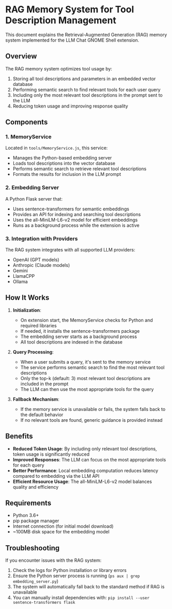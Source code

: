 # RAG Memory System for Tool Description Management

This document explains the Retrieval-Augmented Generation (RAG) memory system implemented for the LLM Chat GNOME Shell extension.

## Overview

The RAG memory system optimizes tool usage by:

1. Storing all tool descriptions and parameters in an embedded vector database
2. Performing semantic search to find relevant tools for each user query
3. Including only the most relevant tool descriptions in the prompt sent to the LLM
4. Reducing token usage and improving response quality

## Components

### 1. MemoryService

Located in `tools/MemoryService.js`, this service:

- Manages the Python-based embedding server
- Loads tool descriptions into the vector database
- Performs semantic search to retrieve relevant tool descriptions
- Formats the results for inclusion in the LLM prompt

### 2. Embedding Server

A Python Flask server that:

- Uses sentence-transformers for semantic embeddings
- Provides an API for indexing and searching tool descriptions
- Uses the all-MiniLM-L6-v2 model for efficient embeddings
- Runs as a background process while the extension is active

### 3. Integration with Providers

The RAG system integrates with all supported LLM providers:

- OpenAI (GPT models)
- Anthropic (Claude models)
- Gemini
- LlamaCPP
- Ollama

## How It Works

1. **Initialization**:
   - On extension start, the MemoryService checks for Python and required libraries
   - If needed, it installs the sentence-transformers package
   - The embedding server starts as a background process
   - All tool descriptions are indexed in the database

2. **Query Processing**:
   - When a user submits a query, it's sent to the memory service
   - The service performs semantic search to find the most relevant tool descriptions
   - Only the top-k (default: 3) most relevant tool descriptions are included in the prompt
   - The LLM can then use the most appropriate tools for the query

3. **Fallback Mechanism**:
   - If the memory service is unavailable or fails, the system falls back to the default behavior
   - If no relevant tools are found, generic guidance is provided instead

## Benefits

- **Reduced Token Usage**: By including only relevant tool descriptions, token usage is significantly reduced
- **Improved Responses**: The LLM can focus on the most appropriate tools for each query
- **Better Performance**: Local embedding computation reduces latency compared to embedding via the LLM API
- **Efficient Resource Usage**: The all-MiniLM-L6-v2 model balances quality and efficiency

## Requirements

- Python 3.6+
- pip package manager
- Internet connection (for initial model download)
- ~100MB disk space for the embedding model

## Troubleshooting

If you encounter issues with the RAG system:

1. Check the logs for Python installation or library errors
2. Ensure the Python server process is running (`ps aux | grep embedding_server.py`)
3. The system will automatically fall back to the standard method if RAG is unavailable
4. You can manually install dependencies with: `pip install --user sentence-transformers flask` 